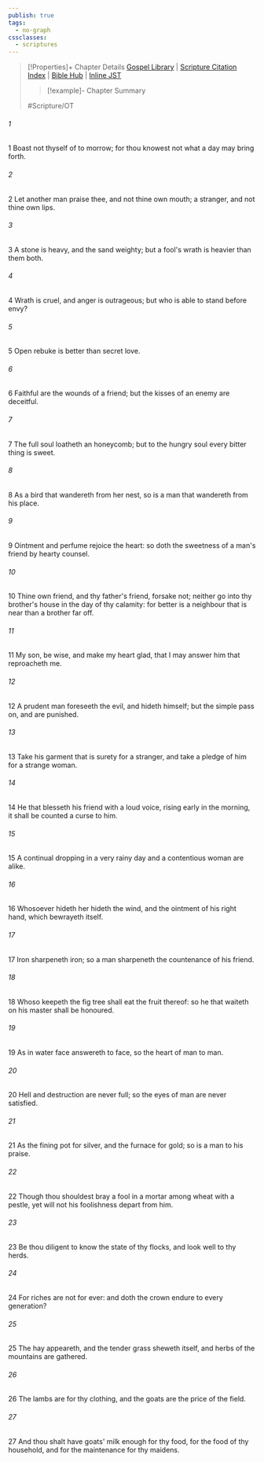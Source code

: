 ```yaml
---
publish: true
tags:
  - no-graph
cssclasses:
  - scriptures
---
```

>[!Properties]+ Chapter Details
>[Gospel Library](https://churchofjesuschrist.org/study/scriptures/ot/prov/27?lang=eng)    |    [Scripture Citation Index](https://scriptures.byu.edu/#0781b::c0781b)    |    [Bible Hub](https://biblehub.com/proverbs/27.htm)    |    [Inline JST](https://scripturetoolbox.com/html/ic/Proverbs/27.html)
>>[!example]- Chapter Summary
>> 
> 
>
>#Scripture/OT
###### 1
1 Boast not thyself of to morrow; for thou knowest not what a day may bring forth.
###### 2
2 Let another man praise thee, and not thine own mouth; a stranger, and not thine own lips.
###### 3
3 A stone is heavy, and the sand weighty; but a fool's wrath is heavier than them both.
###### 4
4 Wrath is cruel, and anger is outrageous; but who is able to stand before envy?
###### 5
5 Open rebuke is better than secret love.
###### 6
6 Faithful are the wounds of a friend; but the kisses of an enemy are deceitful.
###### 7
7 The full soul loatheth an honeycomb; but to the hungry soul every bitter thing is sweet.
###### 8
8 As a bird that wandereth from her nest, so is a man that wandereth from his place.
###### 9
9 Ointment and perfume rejoice the heart: so doth the sweetness of a man's friend by hearty counsel.
###### 10
10 Thine own friend, and thy father's friend, forsake not; neither go into thy brother's house in the day of thy calamity: for better is a neighbour that is near than a brother far off.
###### 11
11 My son, be wise, and make my heart glad, that I may answer him that reproacheth me.
###### 12
12 A prudent man foreseeth the evil, and hideth himself; but the simple pass on, and are punished.
###### 13
13 Take his garment that is surety for a stranger, and take a pledge of him for a strange woman.
###### 14
14 He that blesseth his friend with a loud voice, rising early in the morning, it shall be counted a curse to him.
###### 15
15 A continual dropping in a very rainy day and a contentious woman are alike.
###### 16
16 Whosoever hideth her hideth the wind, and the ointment of his right hand, which bewrayeth itself.
###### 17
17 Iron sharpeneth iron; so a man sharpeneth the countenance of his friend.
###### 18
18 Whoso keepeth the fig tree shall eat the fruit thereof: so he that waiteth on his master shall be honoured.
###### 19
19 As in water face answereth to face, so the heart of man to man.
###### 20
20 Hell and destruction are never full; so the eyes of man are never satisfied.
###### 21
21 As the fining pot for silver, and the furnace for gold; so is a man to his praise.
###### 22
22 Though thou shouldest bray a fool in a mortar among wheat with a pestle, yet will not his foolishness depart from him.
###### 23
23 Be thou diligent to know the state of thy flocks, and look well to thy herds.
###### 24
24 For riches are not for ever: and doth the crown endure to every generation?
###### 25
25 The hay appeareth, and the tender grass sheweth itself, and herbs of the mountains are gathered.
###### 26
26 The lambs are for thy clothing, and the goats are the price of the field.
###### 27
27 And thou shalt have goats' milk enough for thy food, for the food of thy household, and for the maintenance for thy maidens.
